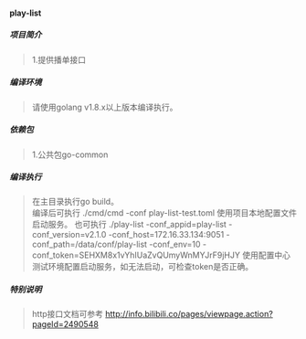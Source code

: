 #### play-list

##### 项目简介
> 1.提供播单接口

##### 编译环境
> 请使用golang v1.8.x以上版本编译执行。  

##### 依赖包
> 1.公共包go-common  

##### 编译执行
> 在主目录执行go build。   
> 编译后可执行 ./cmd/cmd -conf play-list-test.toml 使用项目本地配置文件启动服务。
> 也可执行 ./play-list -conf_appid=play-list -conf_version=v2.1.0 -conf_host=172.16.33.134:9051 -conf_path=/data/conf/play-list -conf_env=10 -conf_token=SEHXM8x1vYhIUaZvQUmyWnMYJrF9jHJY 使用配置中心测试环境配置启动服务，如无法启动，可检查token是否正确。

##### 特别说明  
> http接口文档可参考 http://info.bilibili.co/pages/viewpage.action?pageId=2490548